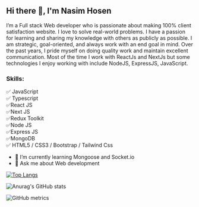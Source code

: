 ## Hi there 👋, I'm Nasim Hosen

I’m a Full stack Web developer who is passionate about making 100% client satisfaction website. I love to solve real-world problems. I have a passion for learning and sharing my knowledge with others as publicly as possible. I am strategic, goal-oriented, and always work with an end goal in mind. Over the past years, I pride myself on doing quality work and maintain excellent communication. Most of the time I work with ReactJs and NextJs but some technologies I enjoy working with include NodeJS, ExpressJS, JavaScript.

### Skills:
✅ JavaScript <br />
✅ Typescript <br />
✅React JS <br />
✅Next JS <br />
✅Redux Toolkit <br />
✅Node JS <br />
✅Express JS <br />
✅MongoDB <br />
✅ HTML5 / CSS3 / Bootstrap / Tailwind Css 

- 🌱 I’m currently learning Mongoose and Socket.io
- 💬 Ask me about Web development 

[![Top Langs](https://github-readme-stats.vercel.app/api/top-langs/?username=nazmulhasannasim333&layout=pie)](https://github.com/anuraghazra/github-readme-stats)

![Anurag's GitHub stats](https://github-readme-stats.vercel.app/api?username=nazmulhasannasim333&show_icons=true&theme=radical) 

![GitHub metrics](https://metrics.lecoq.io/nazmulhasannasim333)  

